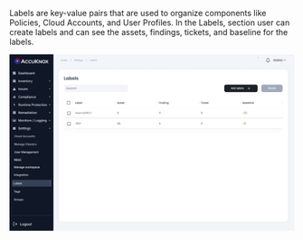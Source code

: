 Labels are key-value pairs that are used to organize components like Policies, Cloud Accounts, and User Profiles. In the Labels, section user can create labels and can see the assets, findings, tickets, and baseline for the labels.

![](/saas/images/Labels-1.jpg)
